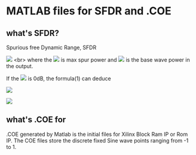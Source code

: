 # MATLAB files for SFDR and .COE

## what's SFDR?
Spurious free Dynamic Range, SFDR 

![](http://latex.codecogs.com/gif.latex?$SFDR$=20\log_{10}(\frac{S_{base}}{S_{spur}})(1)) <br>
where the ![](http://latex.codecogs.com/gif.latex?S_{spur}) is max spur power and ![](http://latex.codecogs.com/gif.latex?S_{base})
is the base wave power in the output. 

If the ![](http://latex.codecogs.com/gif.latex?S_{base}) is 0dB, the formula(1) can deduce

![](http://latex.codecogs.com/gif.latex?$SFDR$=20\log_{10}(S_{base})-20\log_{10}(S_{spur})=0-20\log_{10}(S_{spur})=-20\log_{10}(S_{spur}))

![](http://latex.codecogs.com/gif.latex?$SFDR$=-S_{ms}dB)

## what's .COE for
.COE generated by Matlab is the initial files for Xilinx Block Ram IP or Rom IP. The COE files store the discrete fixed Sine wave points ranging
from -1 to 1.
